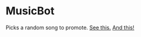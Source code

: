 # MusicBot
Picks a random song to promote.
[See this.](https://www.reddit.com/r/Lightbulb/comments/56evvf/a_subreddit_where_we_choose_an_unsigned_artist/)
[And this!](https://www.reddit.com/r/MMBMOM/)
